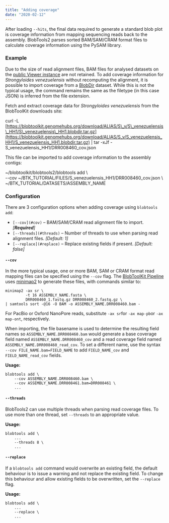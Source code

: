 ```yaml
---
title: "Adding coverage"
date: "2020-02-12"
---
```


After loading `--hits`, the final data required to generate a standard blob plot is coverage information from mapping sequencing reads back to the assembly. BlobTools2 parses sorted BAM/SAM/CRAM format files to calculate coverage information using the PySAM library.

### Example

Due to the size of read alignment files, BAM files for analysed datasets on the [public Viewer instance](https://blobtoolkit.genomehubs.org/view) are not retained. To add coverage information for _Strongyloides venezuelensis_ without recomputing the alignment, it is possible to import coverage from a [BlobDir](https://blobtoolkit.genomehubs.org/specification/) dataset. While this is not the typical usage, the command remains the same as the filetype (in this case JSON) is inferred from the file extension.

Fetch and extract coverage data for _Strongyloides venezuelensis_ from the BlobToolKit downloads site:

curl -L [https://blobtoolkit.genomehubs.org/download/ALIAS/S\_v/S\_venezuelensis\_HH1/S\_venezuelensis\_HH1.blobdir.tar.gz](https://blobtoolkit.genomehubs.org/download/ALIAS/S_v/S_venezuelensis_HH1/S_venezuelensis_HH1.blobdir.tar.gz) | tar -xJf - S\_venezuelensis\_HH1/DRR008460\_cov.json

This file can be imported to add coverage information to the assembly contigs:

~/blobtoolkit/blobtools2/blobtools add \\  
     --cov ~/BTK\_TUTORIAL/FILES/S\_venezuelensis\_HH1/DRR008460\_cov.json \\  
     ~/BTK\_TUTORIAL/DATASETS/ASSEMBLY\_NAME

### Configuration

There are 3 configuration options when adding coverage using `blobtools add`:

- `[--cov](#cov)` – BAM/SAM/CRAM read alignment file to import. _\[_**_Required_**_\]_
- `[--threads](#threads)` – Number of threads to use when parsing read alignment files. _\[Default: 1\]_
- `[--replace](#replace)` – Replace existing fields if present. _\[Default: false\]_

#### `--cov`

In the more typical usage, one or more BAM, SAM or CRAM format read mapping files can be specified using the `--cov` flag. The [BlobToolKit Pipeline](https://blobtoolkit.genomehubs.org/pipeline/) uses [minimap2](https://github.com/lh3/minimap2) to generate these files, with commands similar to:

```
minimap2 -ax sr \
         -t 16 ASSEMBLY_NAME.fasta \
         DRR008460_1.fastq.gz DRR008460_2.fastq.gz \
| samtools sort -@16 -O BAM -o ASSEMBLY_NAME.DRR008460.bam -
```

For PacBio or Oxford NanoPore reads, substitute `-ax sr`for `-ax map-pb`or `-ax map-ont`, respectively.

When importing, the file basename is used to determine the resulting field names so `ASSEMBLY_NAME.DRR008460.bam` would generate a base coverage field named `ASSEMBLY_NAME.DRR008460_cov` and a read coverage field named `ASSEMBLY_NAME.DRR008460_read_cov`. To set a different name, use the syntax `--cov FILE_NAME.bam=FIELD_NAME` to add `FIELD_NAME_cov` and `FIELD_NAME_read_cov` fields.

**Usage:**

```
blobtools add \
    --cov ASSEMBLY_NAME.DRR008460.bam \
    --cov ASSEMBLY_NAME.DRR008461.bam=DRR008461 \
    ...
```

#### `--threads`

BlobTools2 can use multiple threads when parsing read coverage files. To use more than one thread, set `--threads` to an appropriate value.

**Usage:**

```
blobtools add \
    ...
    --threads 8 \ 
    ...
```

#### `--replace`

If a `blobtools add` command would overwrite an existing field, the default behaviour is to issue a warning and not replace the existing field. To change this behaviour and allow existing fields to be overwritten, set the `--replace` flag.

**Usage:**

```
blobtools add \
    ...
    --replace \ 
    ...
```
